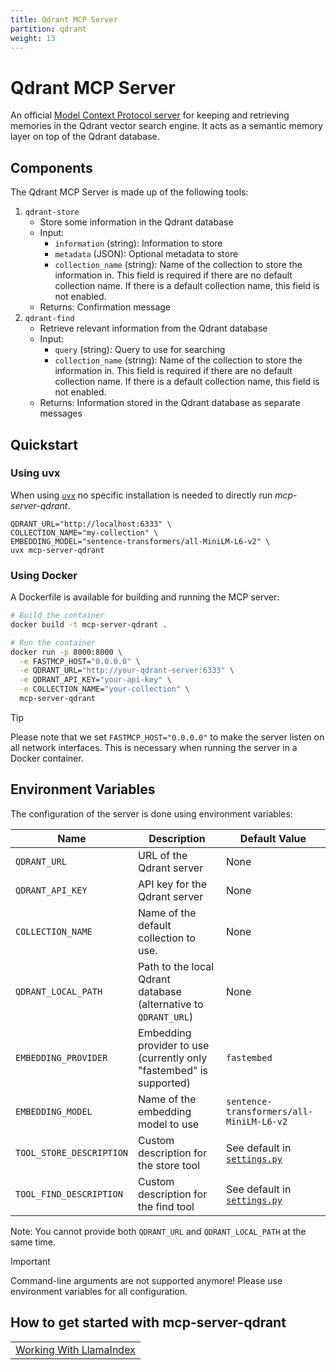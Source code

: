 ```yaml
---
title: Qdrant MCP Server
partition: qdrant
weight: 13
---
```

# Qdrant MCP Server 
An official [Model Context Protocol server](https://modelcontextprotocol.io/introduction) for keeping and retrieving memories in the Qdrant vector search engine. It acts as a semantic memory layer on top of the Qdrant database.

## Components 
The Qdrant MCP Server is made up of the following tools:

1. `qdrant-store`
   - Store some information in the Qdrant database
   - Input:
     - `information` (string): Information to store
     - `metadata` (JSON): Optional metadata to store
     - `collection_name` (string): Name of the collection to store the information in. This field is required if there are no default collection name.
                                   If there is a default collection name, this field is not enabled.
   - Returns: Confirmation message
2. `qdrant-find`
   - Retrieve relevant information from the Qdrant database
   - Input:
     - `query` (string): Query to use for searching
     - `collection_name` (string): Name of the collection to store the information in. This field is required if there are no default collection name.
                                   If there is a default collection name, this field is not enabled.
   - Returns: Information stored in the Qdrant database as separate messages


## Quickstart
### Using uvx

When using [`uvx`](https://docs.astral.sh/uv/guides/tools/#running-tools) no specific installation is needed to directly run *mcp-server-qdrant*.

```shell
QDRANT_URL="http://localhost:6333" \
COLLECTION_NAME="my-collection" \
EMBEDDING_MODEL="sentence-transformers/all-MiniLM-L6-v2" \
uvx mcp-server-qdrant
```

### Using Docker

A Dockerfile is available for building and running the MCP server:

```bash
# Build the container
docker build -t mcp-server-qdrant .

# Run the container
docker run -p 8000:8000 \
  -e FASTMCP_HOST="0.0.0.0" \
  -e QDRANT_URL="http://your-qdrant-server:6333" \
  -e QDRANT_API_KEY="your-api-key" \
  -e COLLECTION_NAME="your-collection" \
  mcp-server-qdrant
```

> [!TIP]
> Please note that we set `FASTMCP_HOST="0.0.0.0"` to make the server listen on all network interfaces. This is
> necessary when running the server in a Docker container.

## Environment Variables

The configuration of the server is done using environment variables:

| Name                     | Description                                                         | Default Value                                                     |
|--------------------------|---------------------------------------------------------------------|-------------------------------------------------------------------|
| `QDRANT_URL`             | URL of the Qdrant server                                            | None                                                              |
| `QDRANT_API_KEY`         | API key for the Qdrant server                                       | None                                                              |
| `COLLECTION_NAME`        | Name of the default collection to use.                              | None                                                              |
| `QDRANT_LOCAL_PATH`      | Path to the local Qdrant database (alternative to `QDRANT_URL`)     | None                                                              |
| `EMBEDDING_PROVIDER`     | Embedding provider to use (currently only "fastembed" is supported) | `fastembed`                                                       |
| `EMBEDDING_MODEL`        | Name of the embedding model to use                                  | `sentence-transformers/all-MiniLM-L6-v2`                          |
| `TOOL_STORE_DESCRIPTION` | Custom description for the store tool                               | See default in [`settings.py`](src/mcp_server_qdrant/settings.py) |
| `TOOL_FIND_DESCRIPTION`  | Custom description for the find tool                                | See default in [`settings.py`](src/mcp_server_qdrant/settings.py) |

Note: You cannot provide both `QDRANT_URL` and `QDRANT_LOCAL_PATH` at the same time.

> [!IMPORTANT]
> Command-line arguments are not supported anymore! Please use environment variables for all configuration.

## How to get started with mcp-server-qdrant 
|                 | 
|--------------------------------------------|
| [Working With LlamaIndex](/documentation/Qdrant-MCP-Server/working-with-llamaIndex/)        | 

